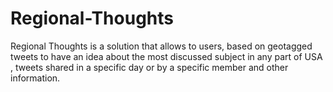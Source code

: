 # Regional-Thoughts
Regional Thoughts is a solution that allows to users, based on geotagged tweets to have an idea about the most discussed subject in any part of USA , tweets shared in a specific day or by a specific member and other information.
